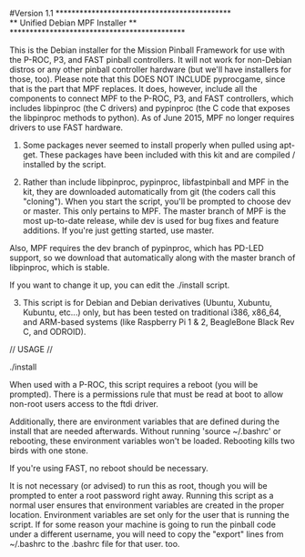 #Version 1.1
                ********************************************                 
                **      Unified Debian MPF Installer      **
                ********************************************

This is the Debian installer for the Mission Pinball Framework for use with the 
P-ROC, P3, and FAST pinball controllers. It will not work for non-Debian distros
or any other pinball controller hardware (but we'll have installers for those, 
too). Please note that this DOES NOT INCLUDE pyprocgame, since that is the part 
that MPF replaces. It does, however, include all the components to connect MPF 
to the P-ROC, P3, and FAST controllers, which includes libpinproc (the C 
drivers) and pypinproc (the C code that exposes the libpinproc methods to 
python). As of June 2015, MPF no longer requires drivers to use FAST hardware.

1. Some packages never seemed to install properly when pulled using apt-get. 
These packages have been included with this kit and are compiled / installed by 
the script. 

2. Rather than include libpinproc, pypinproc, libfastpinball and MPF in the kit,
they are downloaded automatically from git (the coders call this "cloning"). 
When you start the script, you'll be prompted to choose dev or master. This only
pertains to MPF. The master branch of MPF is the most up-to-date release, while
dev is used for bug fixes and feature additions. If you're just getting started,
use master.

Also, MPF requires the dev branch of pypinproc, which has PD-LED support, so we 
download that automatically along with the master branch of libpinproc, which is
stable.

If you want to change it up, you can edit the ./install script.

3. This script is for Debian and Debian derivatives (Ubuntu, Xubuntu, Kubuntu, 
etc...) only, but has been tested on traditional i386, x86_64, and ARM-based 
systems (like Raspberry Pi 1 & 2, BeagleBone Black Rev C, and ODROID). 

// USAGE //

./install

When used with a P-ROC, this script requires a reboot (you will be prompted). 
There is a permissions rule that must be read at boot to allow non-root users
access to the ftdi driver. 

Additionally, there are environment variables that are defined during the 
install that are needed afterwards. Without running 'source ~/.bashrc' or 
rebooting, these environment variables won't be loaded. Rebooting kills two 
birds with one stone.

If you're using FAST, no reboot should be necessary.

It is not necessary (or advised) to run this as root, though you will be 
prompted to enter a root password right away. Running this script as a normal 
user ensures that environment variables are created in the proper location. 
Environment variables are set only for the user that is running the script. 
If for some reason your machine is going to run the pinball code under a 
different username, you will need to copy the "export" lines from ~/.bashrc to 
the .bashrc file for that user. too.
